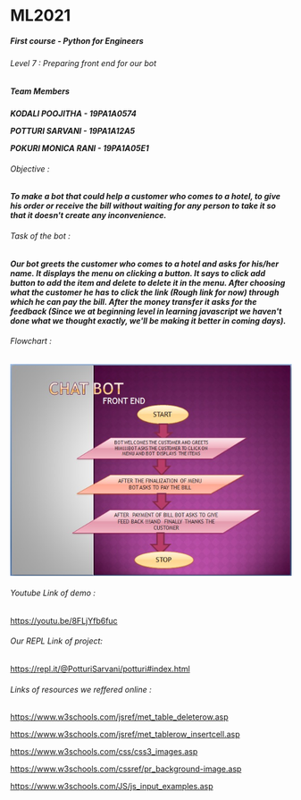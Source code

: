# ML2021
##### First course - Python for Engineers
###### Level 7 : Preparing front end for our bot


##### Team Members
***KODALI POOJITHA - 19PA1A0574***

***POTTURI SARVANI - 19PA1A12A5***

***POKURI MONICA RANI - 19PA1A05E1***

###### Objective :
***To make a bot that could help a customer who comes to a hotel, to give his order or receive the bill without waiting for any person to take it so that it doesn't create any inconvenience.***

###### Task of the bot :
***Our bot greets the customer who comes to a hotel and asks for his/her name. It displays the menu on clicking a button. It says to click add button to add the item and delete to delete it in the menu. After choosing what the customer he has to click the link (Rough link for now) through which he can pay the bill. After the money transfer it asks for the feedback (Since we at beginning level in learning javascript we haven't done what we thought exactly, we'll be making it better in coming days).***

###### Flowchart :
![](https://github.com/monicarani/project/blob/main/flowcharimg.jpeg)

###### Youtube Link of demo :
https://youtu.be/8FLjYfb6fuc

###### Our REPL Link of project:
https://repl.it/@PotturiSarvani/potturi#index.html

###### Links of resources we reffered online :
https://www.w3schools.com/jsref/met_table_deleterow.asp

https://www.w3schools.com/jsref/met_tablerow_insertcell.asp

https://www.w3schools.com/css/css3_images.asp

https://www.w3schools.com/cssref/pr_background-image.asp

https://www.w3schools.com/JS/js_input_examples.asp
